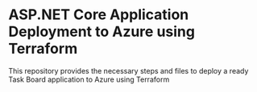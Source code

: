# ASP.NET Core Application Deployment to Azure using Terraform
This repository provides the necessary steps and files to deploy a ready Task Board application to Azure using Terraform

